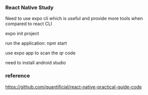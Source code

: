 ### React Native Study

Need to use expo cli which is useful and provide more tools when compared to react CLI

expo init project

run the application: npm start

use expo app to scan the qr code 

need to install android studio

### reference

https://github.com/quantificial/react-native-practical-guide-code

